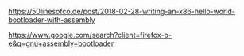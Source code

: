 https://50linesofco.de/post/2018-02-28-writing-an-x86-hello-world-bootloader-with-assembly  

https://www.google.com/search?client=firefox-b-e&q=gnu+assembly+bootloader
